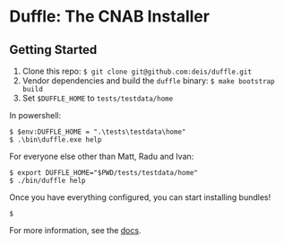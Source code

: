 # Duffle: The CNAB Installer

## Getting Started

1. Clone this repo: `$ git clone git@github.com:deis/duffle.git`
2. Vendor dependencies and build the `duffle` binary: `$ make bootstrap build`
3. Set `$DUFFLE_HOME` to `tests/testdata/home`

In powershell:

```
$ $env:DUFFLE_HOME = ".\tests\testdata\home"
$ .\bin\duffle.exe help
```

For everyone else other than Matt, Radu and Ivan:

```
$ export DUFFLE_HOME="$PWD/tests/testdata/home"
$ ./bin/duffle help
```

Once you have everything configured, you can start installing bundles!

```
$
```


For more information, see the [docs](docs/).
